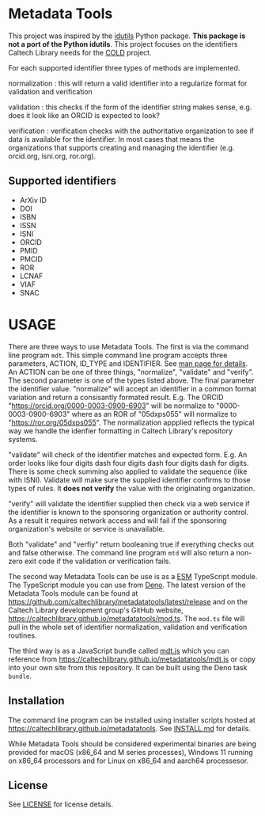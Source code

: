 # Metadata Tools

This project was inspired by the
[idutils](https://idutils.readthedocs.io/en/latest/) Python package. **This
package is not a port of the Python idutils**. This project focuses on the
identifiers Caltech Library needs for the
[COLD](https://github.com/caltechlibrary/cold) project.

For each supported identifier three types of methods are implemented.

normalization : this will return a valid identifier into a regularize format for
validation and verification

validation : this checks if the form of the identifier string makes sense, e.g.
does it look like an ORCID is expected to look?

verification : verification checks with the authoritative organization to see if
data is available for the identifier. In most cases that means the organizations
that supports creating and managing the identifier (e.g. orcid.org, isni.org,
ror.org).

## Supported identifiers

- ArXiv ID
- DOI
- ISBN
- ISSN
- ISNI
- ORCID
- PMID
- PMCID
- ROR
- LCNAF
- VIAF
- SNAC

# USAGE

There are three ways to use Metadata Tools. The first is via the command line
program `mdt`. This simple command line program accepts three parameters,
ACTION, ID_TYPE and IDENTIFIER. See [man page for details](mdt.1.md). An ACTION
can be one of three things, "normalize", "validate" and "verify". The second
parameter is one of the types listed above. The final parameter the identifier
value. "normalize" will accept an identifier in a common format variation and
return a consisantly formated result. E.g. The ORCID
"https://orcid.org/0000-0003-0900-6903" will be normalize to
"0000-0003-0900-6903" where as an ROR of "05dxps055" will normalize to
"https://ror.org/05dxps055". The normalization appplied reflects the typical way
we handle the idenfier formatting in Caltech Library's repository systems.

"validate" will check of the identifier matches and expected form. E.g. An order
looks like four digits dash four digits dash four digits dash for digits. There
is some check summing also applied to validate the sequence (like with ISNI).
Validate will make sure the supplied identifier confirms to those types of
rules. It **does not verify** the value with the originating organization.

"verify" will validate the identifier supplied then check via a web service if
the identifier is known to the sponsoring organization or authority control. As
a result it requires network access and will fail if the sponsoring
organization's website or service is unavailable.

Both "validate" and "verfiy" return booleaning true if everything checks out and
false otherwise. The command line program `mtd` will also return a non-zero exit
code if the validation or verification fails.

The second way Metadata Tools can be use is as a
[ESM](https://en.wikipedia.org/wiki/ECMAScript#6th_Edition_%E2%80%93_ECMAScript_2015 "ECMAScript Module")
TypeScript module. The TypeScript module you can use from
[Deno](https://deno.com). The latest version of the Metadata Tools module can be
found at <https://github.com/caltechlibrary/metadatatools/latest/release> and on
the Caltech Library development group's GitHub website,
<https://caltechlibrary.github.io/metadatatools/mod.ts>. The `mod.ts` file will
pull in the whole set of identifier normalization, validation and verification
routines.

The third way is as a JavaScript bundle called [mdt.js](mdt.js) which you can
reference from <https://caltechlibrary.github.io/metadatatools/mdt.js> or copy
into your own site from this repository. It can be built using the Deno task
`bundle`.

## Installation

The command line program can be installed using installer scripts hosted at
<https://caltechlibrary.github.io/metadatatools>. See [INSTALL.md](INSTALL.md)
for details.

While Metadata Tools should be considered experimental binaries are being
provided for macOS (x86_64 and M series processes), Windows 11 running on x86_64
processors and for Linux on x86_64 and aarch64 processesor.

## License

See [LICENSE](./LICENSE) for license details.
